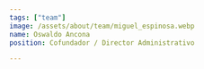 ```yaml
---
tags: ["team"]
image: /assets/about/team/miguel_espinosa.webp
name: Oswaldo Ancona
position: Cofundador / Director Administrativo

---
```


